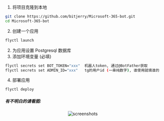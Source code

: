 1. 将项目克隆到本地
```bash
git clone https://github.com/bitjerry/Microsoft-365-bot.git
cd Microsoft-365-bot
```
2. 创建一个应用
```bash
flyctl launch
```
2. 为应用设置 Postgresql 数据库
3. 添加环境变量 (必填)
```bash
flyctl secrets set BOT_TOKEN="xxx"  机器人token, 通过@BotFather获取
flyctl secrets set ADMIN_ID="xxx"   tg的用户id (一串纯数字), 谁使用就填谁的
```
4. 部署应用
```bash
flyctl deploy
```

##### 有不明白的请看图:

<p align="center"><img src="https://cdn.jsdelivr.net/gh/bitjerry/Microsoft-365-bot@main/img/5.png" alt="screenshots"></p>
